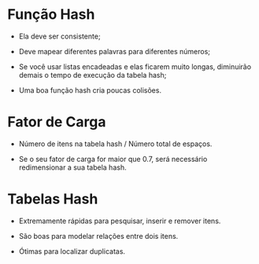 # Função Hash

* Ela deve ser consistente;

* Deve mapear diferentes palavras para diferentes números;

* Se você usar listas encadeadas e elas ficarem muito longas, diminuirão demais o tempo de execução da tabela hash;

* Uma boa função hash cria poucas colisões.

# Fator de Carga

* Número de itens na tabela hash / Número total de espaços.

* Se o seu fator de carga for maior que 0.7, será necessário redimensionar a sua tabela hash.

# Tabelas Hash

* Extremamente rápidas para pesquisar, inserir e remover itens.

* São boas para modelar relações entre dois itens.

* Ótimas para localizar duplicatas.